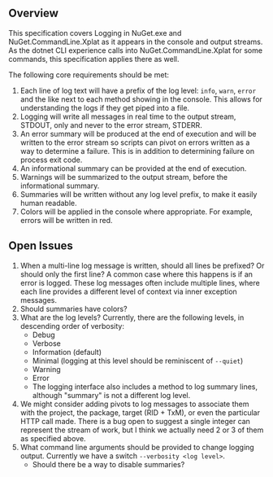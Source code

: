 ## Overview

This specification covers Logging in NuGet.exe and NuGet.CommandLine.Xplat as it appears in the console and output streams. As the dotnet CLI experience calls into NuGet.CommandLine.Xplat for some commands, this specification applies there as well.

The following core requirements should be met:

1. Each line of log text will have a prefix of the log level: `info`, `warn`, `error` and the like next to each method showing in the console. This allows for understanding the logs if they get piped into a file.
1. Logging will write all messages in real time to the output stream, STDOUT, only and never to the error stream, STDERR.
1. An error summary will be produced at the end of execution and will be written to the error stream so scripts can pivot on errors written as a way to determine a failure. This is in addition to determining failure on process exit code.
1. An informational summary can be provided at the end of execution.
1. Warnings will be summarized to the output stream, before the informational summary.
1. Summaries will be written without any log level prefix, to make it easily human readable.
1. Colors will be applied in the console where appropriate. For example, errors will be written in red.

## Open Issues

1. When a multi-line log message is written, should all lines be prefixed? Or should only the first line? A common case where this happens is if an error is logged. These log messages often include multiple lines, where each line provides a different level of context via inner exception messages.
1. Should summaries have colors?
1. What are the log levels? Currently, there are the following levels, in descending order of verbosity:
   - Debug
   - Verbose
   - Information (default)
   - Minimal (logging at this level should be reminiscent of `--quiet`)
   - Warning
   - Error
   - The logging interface also includes a method to log summary lines, although "summary" is not a different log level.
1. We might consider adding pivots to log messages to associate them with the project, the package, target (RID + TxM), or even the particular HTTP call made. There is a bug open to suggest a single integer can represent the stream of work, but I think we actually need 2 or 3 of them as specified above.
1. What command line arguments should be provided to change logging output. Currently we have a switch `--verbosity <log level>`.
   - Should there be a way to disable summaries?
